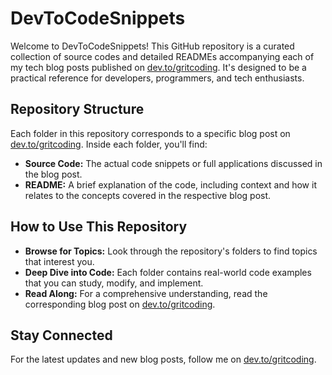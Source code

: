 # DevToCodeSnippets

Welcome to DevToCodeSnippets! This GitHub repository is a curated collection of source codes and detailed READMEs accompanying each of my tech blog posts published on [dev.to/gritcoding](https://dev.to/gritcoding). It's designed to be a practical reference for developers, programmers, and tech enthusiasts.

## Repository Structure

Each folder in this repository corresponds to a specific blog post on [dev.to/gritcoding](https://dev.to/gritcoding). Inside each folder, you'll find:

- **Source Code:** The actual code snippets or full applications discussed in the blog post.
- **README:** A brief explanation of the code, including context and how it relates to the concepts covered in the respective blog post.

## How to Use This Repository

- **Browse for Topics:** Look through the repository's folders to find topics that interest you.
- **Deep Dive into Code:** Each folder contains real-world code examples that you can study, modify, and implement.
- **Read Along:** For a comprehensive understanding, read the corresponding blog post on [dev.to/gritcoding](https://dev.to/gritcoding).


## Stay Connected

For the latest updates and new blog posts, follow me on [dev.to/gritcoding](https://dev.to/gritcoding).

